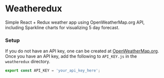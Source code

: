 # Weatheredux
Simple React + Redux weather app using OpenWeatherMap.org API, including Sparkline
charts for visualizing 5 day forecast.

### Setup
If you do not have an API key, one can be created at [OpenWeatherMap.org](http://openweathermap.org/).
Once you have an API key, add the following to `API_KEY.js` in the `weatheredux` directory.

```js
export const API_KEY = 'your_api_key_here';
```
